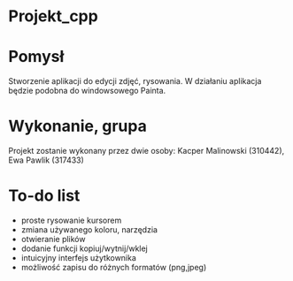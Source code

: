 # Projekt_cpp

# Pomysł
Stworzenie aplikacji do edycji zdjęć, rysowania. W działaniu aplikacja będzie podobna do windowsowego Painta.

# Wykonanie, grupa
Projekt zostanie wykonany przez dwie osoby: Kacper Malinowski (310442), Ewa Pawlik (317433)

# To-do list
- proste rysowanie kursorem
- zmiana używanego koloru, narzędzia
- otwieranie plików
- dodanie funkcji kopiuj/wytnij/wklej
- intuicyjny interfejs użytkownika
- możliwość zapisu do różnych formatów (png,jpeg)
